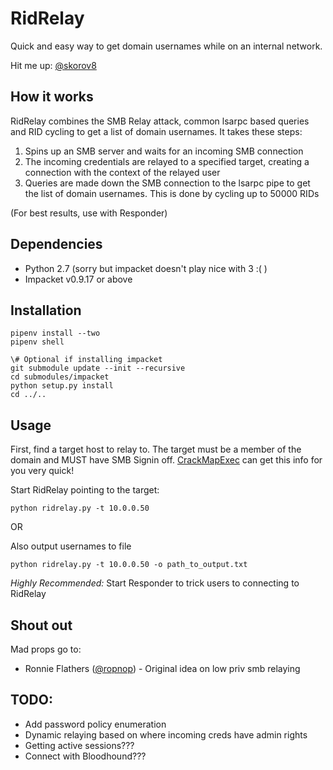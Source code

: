# RidRelay
Quick and easy way to get domain usernames while on an internal network.

Hit me up: [@skorov8](https://twitter.com/skorov8)

## How it works
RidRelay combines the SMB Relay attack, common lsarpc based queries and RID cycling to get a list of domain usernames. It takes these steps:
1. Spins up an SMB server and waits for an incoming SMB connection
2. The incoming credentials are relayed to a specified target, creating a connection with the context of the relayed user
3. Queries are made down the SMB connection to the lsarpc pipe to get the list of domain usernames. This is done by cycling up to 50000 RIDs

(For best results, use with Responder)

## Dependencies
* Python 2.7 (sorry but impacket doesn't play nice with 3 :( )
* Impacket v0.9.17 or above

## Installation
```
pipenv install --two
pipenv shell

\# Optional if installing impacket
git submodule update --init --recursive
cd submodules/impacket
python setup.py install
cd ../..
```

## Usage
First, find a target host to relay to. The target must be a member of the domain and MUST have SMB Signin off. [CrackMapExec](https://github.com/byt3bl33d3r/CrackMapExec) can get this info for you very quick!

Start RidRelay pointing to the target:
```
python ridrelay.py -t 10.0.0.50
```
OR

Also output usernames to file
```
python ridrelay.py -t 10.0.0.50 -o path_to_output.txt
```

*Highly Recommended:* Start Responder to trick users to connecting to RidRelay

## Shout out
Mad props go to:
* Ronnie Flathers ([@ropnop](https://twitter.com/ropnop)) - Original idea on low priv smb relaying

## TODO:
* Add password policy enumeration
* Dynamic relaying based on where incoming creds have admin rights
* Getting active sessions???
* Connect with Bloodhound???
